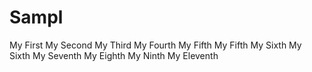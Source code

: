# Sampl
My First
My Second
My Third
My Fourth
My Fifth
My Fifth
My Sixth
My Sixth
My Seventh
My Eighth
My Ninth
My Eleventh
